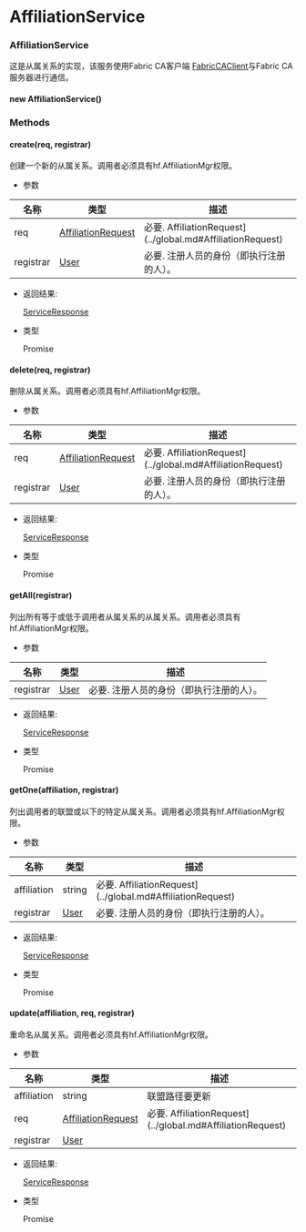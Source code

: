 # AffiliationService

### AffiliationService

这是从属关系的实现，该服务使用Fabric CA客户端 [FabricCAClient](FabricCAClient.md)与Fabric CA服务器进行通信。 

#### new AffiliationService()

### Methods

#### create(req, registrar)

创建一个新的从属关系。调用者必须具有hf.AffiliationMgr权限。 

- 参数

| 名称      | 类型                                                  | 描述                                                       |
| --------- | ----------------------------------------------------- | ---------------------------------------------------------- |
| req       | [AffiliationRequest](../global.md#AffiliationRequest) | 必要. AffiliationRequest](../global.md#AffiliationRequest) |
| registrar | [User](../global.md#User)                             | 必要. 注册人员的身份（即执行注册的人）。                   |

 - 返回结果:

   [ServiceResponse](https://hyperledger.github.io/fabric-sdk-node/release-1.4/global.html#ServiceResponse)

- 类型

  Promise

#### delete(req, registrar)

删除从属关系。调用者必须具有hf.AffiliationMgr权限。  

- 参数

| 名称      | 类型                                                         | 描述                                                       |
| --------- | ------------------------------------------------------------ | ---------------------------------------------------------- |
| req       | [AffiliationRequest](../global.md#AffiliationRequest)        | 必要. AffiliationRequest](../global.md#AffiliationRequest) |
| registrar | [User](https://hyperledger.github.io/fabric-sdk-node/release-1.4/User.html) | 必要. 注册人员的身份（即执行注册的人）。                   |

 - 返回结果:

   [ServiceResponse](https://hyperledger.github.io/fabric-sdk-node/release-1.4/global.html#ServiceResponse)

- 类型

  Promise

#### getAll(registrar)

列出所有等于或低于调用者从属关系的从属关系。调用者必须具有hf.AffiliationMgr权限。 

- 参数

| 名称      | 类型                                                         | 描述                                     |
| --------- | ------------------------------------------------------------ | ---------------------------------------- |
| registrar | [User](https://hyperledger.github.io/fabric-sdk-node/release-1.4/User.html) | 必要. 注册人员的身份（即执行注册的人）。 |

 - 返回结果:

   [ServiceResponse](https://hyperledger.github.io/fabric-sdk-node/release-1.4/global.html#ServiceResponse)

- 类型

  Promise

#### getOne(affiliation, registrar)

 列出调用者的联盟或以下的特定从属关系。调用者必须具有hf.AffiliationMgr权限。   

- 参数

| 名称        | 类型                                                         | 描述                                                       |
| ----------- | ------------------------------------------------------------ | ---------------------------------------------------------- |
| affiliation | string                                                       | 必要. AffiliationRequest](../global.md#AffiliationRequest) |
| registrar   | [User](https://hyperledger.github.io/fabric-sdk-node/release-1.4/User.html) | 必要. 注册人员的身份（即执行注册的人）。                   |

 - 返回结果:

   [ServiceResponse](https://hyperledger.github.io/fabric-sdk-node/release-1.4/global.html#ServiceResponse)

- 类型

  Promise

#### update(affiliation, req, registrar)

重命名从属关系。调用者必须具有hf.AffiliationMgr权限。   

- 参数

| 名称        | 类型                                                         | 描述                                                       |
| ----------- | ------------------------------------------------------------ | ---------------------------------------------------------- |
| affiliation | string                                                       | 联盟路径要更新                                             |
| req         | [AffiliationRequest](../global.md#AffiliationRequest)        | 必要. AffiliationRequest](../global.md#AffiliationRequest) |
| registrar   | [User](https://hyperledger.github.io/fabric-sdk-node/release-1.4/User.html) |                                                            |

 - 返回结果:

   [ServiceResponse](https://hyperledger.github.io/fabric-sdk-node/release-1.4/global.html#ServiceResponse)

- 类型

  Promise